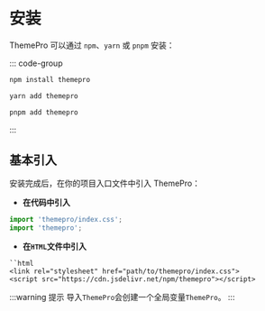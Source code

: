 # 安装

ThemePro 可以通过 `npm`、`yarn` 或 `pnpm` 安装：

::: code-group

```bash [npm]
npm install themepro
```

```bash [yarn]
yarn add themepro
```

```bash [pnpm]
pnpm add themepro
```
:::

## 基本引入

安装完成后，在你的项目入口文件中引入 ThemePro：

- **在代码中引入**

```js
import 'themepro/index.css';
import 'themepro';
```

- **在`HTML`文件中引入**

```
``html
<link rel="stylesheet" href="path/to/themepro/index.css">
<script src="https://cdn.jsdelivr.net/npm/themepro"></script>
```


:::warning 提示
导入`ThemePro`会创建一个全局变量`ThemePro`。
:::